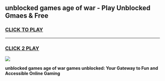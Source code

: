 
## unblocked games age of war - Play Unblocked Gmaes & Free
<h3>
<a href="https://news.freeplayer.one?title=unblocked_games_age_of_war&ref=16F">CLICK TO PLAY</a></h3>
<hr>

<h3>
<a href="https://news.freeplayer.one?title=unblocked_games_age_of_war&ref=16F">CLICK 2 PLAY</a>
  
</h3>

<a href="https://news.freeplayer.one?title=unblocked_games_age_of_war&ref=16F/"><img src="https://clearcache.store/games.png"></a>


**unblocked games age of war games unblocked: Your Gateway to Fun and Accessible Online Gaming**
